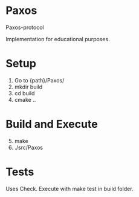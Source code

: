 # Paxos
Paxos-protocol

Implementation for educational purposes.

# Setup

1) Go to {path}/Paxos/
2) mkdir build
3) cd build
4) cmake ..

# Build and Execute

5) make
6) ./src/Paxos

# Tests

Uses Check. 
Execute with make test in build folder. 